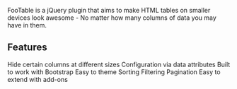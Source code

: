 FooTable is a jQuery plugin that aims to make HTML tables on smaller devices look awesome - No matter how many columns of data you may have in them.

## Features

Hide certain columns at different sizes
Configuration via data attributes
Built to work with Bootstrap
Easy to theme
Sorting
Filtering
Pagination
Easy to extend with add-ons
